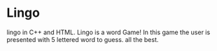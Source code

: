 # Lingo
lingo in C++ and HTML.
Lingo is a word Game!
In this game the user is presented with 5 lettered word to guess. all the best.
